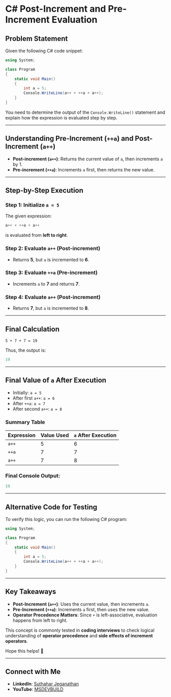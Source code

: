 # C# Post-Increment and Pre-Increment Evaluation

## Problem Statement

Given the following C# code snippet:

```csharp
using System;

class Program
{
    static void Main()
    {
        int a = 5;
        Console.WriteLine(a++ + ++a + a++);
    }
}
```

You need to determine the output of the `Console.WriteLine()` statement and explain how the expression is evaluated step by step.

---

## Understanding Pre-Increment (`++a`) and Post-Increment (`a++`)
- **Post-increment (`a++`)**: Returns the current value of `a`, then increments `a` by 1.
- **Pre-increment (`++a`)**: Increments `a` first, then returns the new value.

---

## Step-by-Step Execution

### **Step 1: Initialize `a = 5`**

The given expression:

```csharp
a++ + ++a + a++
```

is evaluated from **left to right**.

### **Step 2: Evaluate `a++` (Post-increment)**
- Returns **5**, but `a` is incremented to **6**.

### **Step 3: Evaluate `++a` (Pre-increment)**
- Increments `a` to **7** and returns **7**.

### **Step 4: Evaluate `a++` (Post-increment)**
- Returns **7**, but `a` is incremented to **8**.

---

## Final Calculation
```
5 + 7 + 7 = 19
```
Thus, the output is:

```csharp
19
```

---

## Final Value of `a` After Execution
- Initially: `a = 5`
- After first `a++`: `a = 6`
- After `++a`: `a = 7`
- After second `a++`: `a = 8`

### **Summary Table**

| Expression | Value Used | `a` After Execution |
|------------|------------|----------------------|
| `a++`      | 5          | 6                    |
| `++a`      | 7          | 7                    |
| `a++`      | 7          | 8                    |

### **Final Console Output:**
```csharp
19
```

---

## Alternative Code for Testing
To verify this logic, you can run the following C# program:

```csharp
using System;

class Program
{
    static void Main()
    {
        int a = 5;
        Console.WriteLine(a++ + ++a + a++);
    }
}
```

---

## Key Takeaways
- **Post-Increment (`a++`)**: Uses the current value, then increments `a`.
- **Pre-Increment (`++a`)**: Increments `a` first, then uses the new value.
- **Operator Precedence Matters**: Since `+` is left-associative, evaluation happens from left to right.

This concept is commonly tested in **coding interviews** to check logical understanding of **operator precedence** and **side effects of increment operators**.

Hope this helps! 🚀

---

## Connect with Me
- **LinkedIn**: [Suthahar Jeganathan](https://www.linkedin.com/in/jssuthahar/)
- **YouTube**: [MSDEVBUILD](https://www.youtube.com/@MSDEVBUILD)
